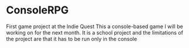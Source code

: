 # ConsoleRPG
First game project at the Indie Quest
This a console-based game I will be working on for the next month.
It is a school project and the limitations of the project are that it has to be run only in the console 
